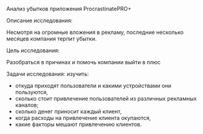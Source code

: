 Анализ убытков приложения ProcrastinatePRO+


Описание исследования:

Несмотря на огромные вложения в рекламу, последние несколько месяцев компания терпит убытки.


Цель исследования:

Разобраться в причинах и помочь компании выйти в плюс


Задачи исследования: изучить:

- откуда приходят пользователи и какими устройствами они пользуются,
- сколько стоит привлечение пользователей из различных рекламных каналов;
- сколько денег приносит каждый клиент,
- когда расходы на привлечение клиента окупаются,
- какие факторы мешают привлечению клиентов.